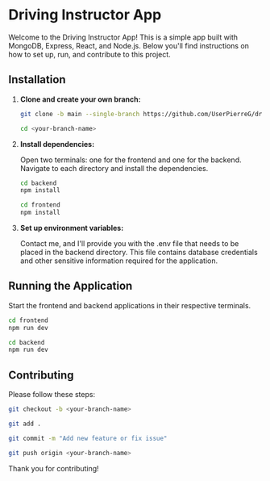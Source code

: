 # Driving Instructor App

Welcome to the Driving Instructor App! This is a simple app built with MongoDB, Express, React, and Node.js. Below you'll find instructions on how to set up, run, and contribute to this project.

## Installation

1. **Clone and create your own branch:**

   ```bash
   git clone -b main --single-branch https://github.com/UserPierreG/driving-instructor-app.git <your-branch-name>

   cd <your-branch-name>
   ```

2. **Install dependencies:**

   Open two terminals: one for the frontend and one for the backend. Navigate to each directory and install the dependencies.

   ```bash
   cd backend
   npm install
   ```

   ```bash
   cd frontend
   npm install
   ```

3. **Set up environment variables:**

   Contact me, and I'll provide you with the .env file that needs to be placed in the backend directory. This file contains database credentials and other sensitive information required for the application.

## Running the Application

Start the frontend and backend applications in their respective terminals.

```bash
cd frontend
npm run dev
```

```bash
cd backend
npm run dev
```

## Contributing

Please follow these steps:

```bash
git checkout -b <your-branch-name>

git add .

git commit -m "Add new feature or fix issue"

git push origin <your-branch-name>
```

Thank you for contributing!
